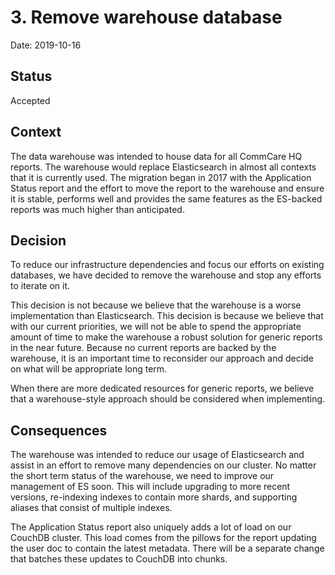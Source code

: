 # 3. Remove warehouse database

Date: 2019-10-16

## Status

Accepted

## Context

The data warehouse was intended to house data for all CommCare HQ reports.
The warehouse would replace Elasticsearch in almost all contexts that it is currently used.
The migration began in 2017 with the Application Status report and the effort
to move the report to the warehouse and ensure it is stable, performs well and
provides the same features as the ES-backed reports was much higher than
anticipated.

## Decision

To reduce our infrastructure dependencies and focus our efforts on existing databases,
we have decided to remove the warehouse and stop any efforts to iterate on it.

This decision is not because we believe that the warehouse is a worse implementation than Elasticsearch.
This decision is because we believe that with our current priorities, we will
not be able to spend the appropriate amount of time to make the warehouse a
robust solution for generic reports in the near future.
Because no current reports are backed by the warehouse, it is an important time
to reconsider our approach and decide on what will be appropriate long term.

When there are more dedicated resources for generic reports, we believe that
a warehouse-style approach should be considered when implementing.

## Consequences

The warehouse was intended to reduce our usage of Elasticsearch and assist in
an effort to remove many dependencies on our cluster.
No matter the short term status of the warehouse, we need to improve our
management of ES soon.
This will include upgrading to more recent versions, re-indexing indexes to
contain more shards, and supporting aliases that consist of multiple indexes.

The Application Status report also uniquely adds a lot of load on our CouchDB cluster.
This load comes from the pillows for the report updating the user doc to contain the latest metadata.
There will be a separate change that batches these updates to CouchDB into chunks.
